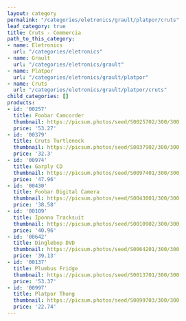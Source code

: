 ```yaml
---
layout: category
permalink: "/categories/eletronics/grault/platpor/cruts"
leaf_category: true
title: Cruts - Commercia
path_to_this_category:
- name: Eletronics
  url: "/categories/eletronics"
- name: Grault
  url: "/categories/eletronics/grault"
- name: Platpor
  url: "/categories/eletronics/grault/platpor"
- name: Cruts
  url: "/categories/eletronics/grault/platpor/cruts"
child_categories: []
products:
- id: '00257'
  title: Foobar Camcorder
  thumbnail: https://picsum.photos/seed/S0025702/300/300
  price: '53.27'
- id: '00379'
  title: Cruts Turtleneck
  thumbnail: https://picsum.photos/seed/S0037902/300/300
  price: '32.3'
- id: '00974'
  title: Garply CD
  thumbnail: https://picsum.photos/seed/S0097401/300/300
  price: '47.96'
- id: '00430'
  title: Foobar Digital Camera
  thumbnail: https://picsum.photos/seed/S0043001/300/300
  price: '38.58'
- id: '00109'
  title: Iponno Tracksuit
  thumbnail: https://picsum.photos/seed/S0010902/300/300
  price: '40.96'
- id: '00642'
  title: Dinglebop DVD
  thumbnail: https://picsum.photos/seed/S0064201/300/300
  price: '39.13'
- id: '00137'
  title: Plumbus Fridge
  thumbnail: https://picsum.photos/seed/S0013701/300/300
  price: '53.37'
- id: '00997'
  title: Platpor Thong
  thumbnail: https://picsum.photos/seed/S0099703/300/300
  price: '22.74'
---
```


